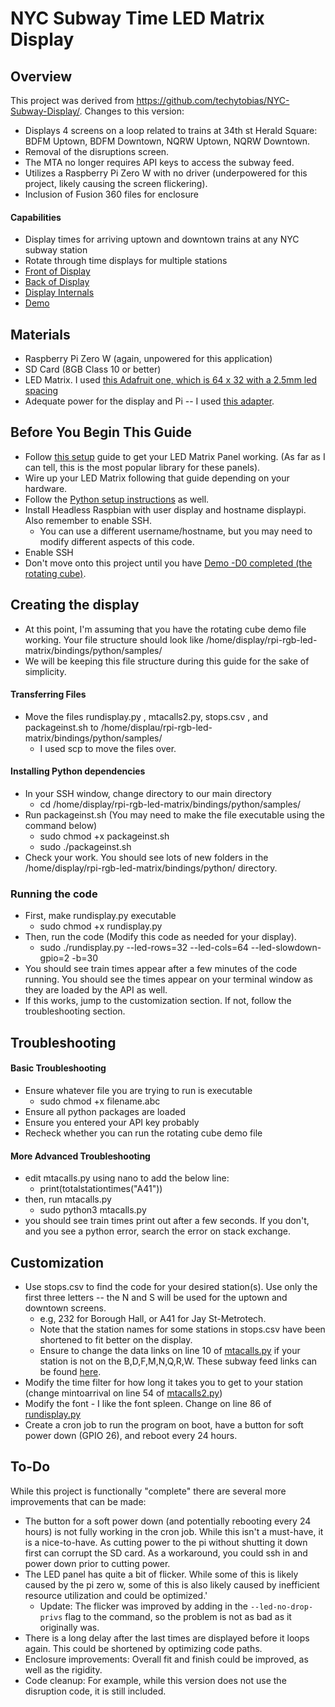 # NYC Subway Time LED Matrix Display
## Overview

This project was derived from https://github.com/techytobias/NYC-Subway-Display/. Changes to this version:
- Displays 4 screens on a loop related to trains at 34th st Herald Square: BDFM Uptown, BDFM Downtown, NQRW Uptown, NQRW Downtown.
- Removal of the disruptions screen.
- The MTA no longer requires API keys to access the subway feed.
- Utilizes a Raspberry Pi Zero W with no driver (underpowered for this project, likely causing the screen flickering).
- Inclusion of Fusion 360 files for enclosure

#### Capabilities
- Display times for arriving uptown and downtown trains at any NYC subway station
- Rotate through time displays for multiple stations
- [Front of Display](display_front.jpeg)
- [Back of Display](display_back.jpeg)
- [Display Internals](display_internals.jpeg)
- [Demo](display_demo.mov)

## Materials
- Raspberry Pi Zero W (again, unpowered for this application)
- SD Card (8GB Class 10 or better)
- LED Matrix. I used [this Adafruit one, which is 64 x 32 with a 2.5mm led spacing](https://www.adafruit.com/product/5036)
- Adequate power for the display and Pi -- I used [this adapter](https://www.adafruit.com/product/1466).

## Before You Begin This Guide
- Follow [this setup](https://github.com/hzeller/rpi-rgb-led-matrix/tree/master) guide to get your LED Matrix Panel working. (As far as I can tell, this is the most popular library for these panels).
- Wire up your LED Matrix following that guide depending on your hardware.
- Follow the [Python setup instructions](https://github.com/hzeller/rpi-rgb-led-matrix/tree/master/bindings/python#python-3) as well.
- Install Headless Raspbian with user display and hostname displaypi. Also remember to enable SSH.
    - You can use a different username/hostname, but you may need to modify different aspects of this code.
- Enable SSH
- Don't move onto this project until you have [Demo -D0 completed (the rotating cube)](https://github.com/hzeller/rpi-rgb-led-matrix/tree/master?tab=readme-ov-file#lets-do-it).

## Creating the display
- At this point, I'm assuming that you have the rotating cube demo file working. Your file structure should look like /home/display/rpi-rgb-led-matrix/bindings/python/samples/
- We will be keeping this file structure during this guide for the sake of simplicity.
#### Transferring Files
- Move the files rundisplay.py , mtacalls2.py, stops.csv , and packageinst.sh to /home/displau/rpi-rgb-led-matrix/bindings/python/samples/
    - I used scp to move the files over.
#### Installing Python dependencies
- In your SSH window, change directory to our main directory
    - cd /home/display/rpi-rgb-led-matrix/bindings/python/samples/
- Run packageinst.sh (You may need to make the file executable using the command below)
    - sudo chmod +x packageinst.sh
    - sudo ./packageinst.sh
- Check your work. You should see lots of new folders in the /home/display/rpi-rgb-led-matrix/bindings/python/ directory.
### Running the code
- First, make rundisplay.py executable
    - sudo chmod +x rundisplay.py
- Then, run the code (Modify this code as needed for your display).
    - sudo ./rundisplay.py --led-rows=32 --led-cols=64 --led-slowdown-gpio=2 -b=30
- You should see train times appear after a few minutes of the code running. You should see the times appear on your terminal window as they are loaded by the API as well.
- If this works, jump to the customization section. If not, follow the troubleshooting section.

## Troubleshooting
#### Basic Troubleshooting
- Ensure whatever file you are trying to run is executable
    - sudo chmod +x filename.abc
- Ensure all python packages are loaded
- Ensure you entered your API key probably
- Recheck whether you can run the rotating cube demo file

#### More Advanced Troubleshooting
- edit mtacalls.py using nano to add the below line:
    - print(totalstationtimes("A41"))
- then, run mtacalls.py
    - sudo python3 mtacalls.py
- you should see train times print out after a few seconds. If you don't, and you see a python error, search the error on stack exchange.

## Customization
- Use stops.csv to find the code for your desired station(s). Use only the first three letters -- the N and S will be used for the uptown and downtown screens.
    - e.g, 232 for Borough Hall, or A41 for Jay St-Metrotech.
    - Note that the station names for some stations in stops.csv have been shortened to fit better on the display.
    - Ensure to change the data links on line 10 of [mtacalls.py](/mtacalls2.py#10) if your station is not on the B,D,F,M,N,Q,R,W. These subway feed links can be found [here](https://api.mta.info/#/subwayRealTimeFeeds).
- Modify the time filter for how long it takes you to get to your station (change mintoarrival on line 54 of [mtacalls2.py](/mtacalls2.py#54))
- Modify the font - I like the font spleen. Change on line 86 of [rundisplay.py](/rundisplay.py#86)
- Create a cron job to run the program on boot, have a button for soft power down (GPIO 26), and reboot every 24 hours.

## To-Do

While this project is functionally "complete" there are several more improvements that can be made:

- The button for a soft power down (and potentially rebooting every 24 hours) is not fully working in the cron job. While this isn't a must-have, it is a nice-to-have. As cutting power to the pi without shutting it down first can corrupt the SD card. As a workaround, you could ssh in and power down prior to cutting power.
- The LED panel has quite a bit of flicker. While some of this is likely caused by the pi zero w, some of this is also likely caused by inefficient resource utilization and could be optimized.'
    - Update: The flicker was improved by adding in the ``--led-no-drop-privs`` flag to the command, so the problem is not as bad as it originally was.
- There is a long delay after the last times are displayed before it loops again. This could be shortened by optimizing code paths.
- Enclosure improvements: Overall fit and finish could be improved, as well as the rigidity.
- Code cleanup: For example, while this version does not use the disruption code, it is still included.
    